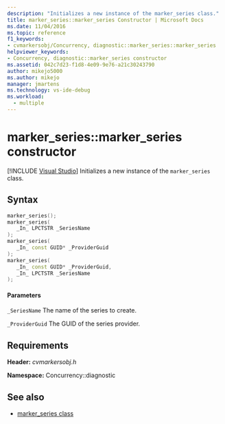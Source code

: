 ```yaml
---
description: "Initializes a new instance of the marker_series class."
title: marker_series::marker_series Constructor | Microsoft Docs
ms.date: 11/04/2016
ms.topic: reference
f1_keywords: 
- cvmarkersobj/Concurrency, diagnostic::marker_series::marker_series
helpviewer_keywords: 
- Concurrency, diagnostic::marker_series constructor
ms.assetid: 042c7d23-f1d8-4e09-9e76-a21c30243790
author: mikejo5000
ms.author: mikejo
manager: jmartens
ms.technology: vs-ide-debug
ms.workload: 
  - multiple
---
```

# marker_series::marker_series constructor

 [!INCLUDE [Visual Studio](~/includes/applies-to-version/vs-not-mac.md)]
Initializes a new instance of the `marker_series` class.

## Syntax

```cpp
marker_series();
marker_series(
   _In_ LPCTSTR _SeriesName
);
marker_series(
   _In_ const GUID* _ProviderGuid
);
marker_series(
   _In_ const GUID* _ProviderGuid,
   _In_ LPCTSTR _SeriesName
);
```

#### Parameters
 `_SeriesName`
 The name of the series to create.

 `_ProviderGuid`
 The GUID of the series provider.

## Requirements
 **Header:** *cvmarkersobj.h*

 **Namespace:** Concurrency::diagnostic

## See also
- [marker_series class](../profiling/marker-series-class.md)
